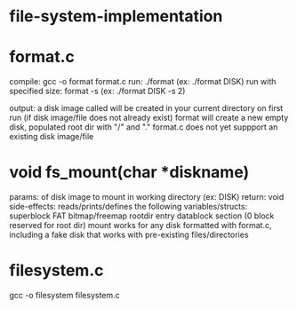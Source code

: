 # file-system-implementation

format.c
====================================================================================
compile: gcc -o format format.c
run: ./format <filename> 
  (ex: ./format DISK)
run with specified size: format <filename> -s <num MB requested> 
  (ex: ./format DISK -s 2)

output: a disk image called <filename> will be created in your current directory
        on first run (if disk image/file does not already exist) format will create a          new empty disk, populated root dir with "/" and "."
        format.c does not yet suppport an existing disk image/file
        
void fs_mount(char *diskname)
====================================================================================
params: <filename> of disk image to mount in working directory  (ex: DISK)
return: void
side-effects: reads/prints/defines the following variables/structs:  superblock
                                                                     FAT
                                                                     bitmap/freemap
                                                                     rootdir entry
                                                                     datablock section                                                                       (0 block                                                                               reserved for                                                                           root dir)
mount works for any disk formatted with format.c, including a fake disk that works with pre-existing files/directories


filesystem.c
====================================================================================
gcc -o filesystem filesystem.c

